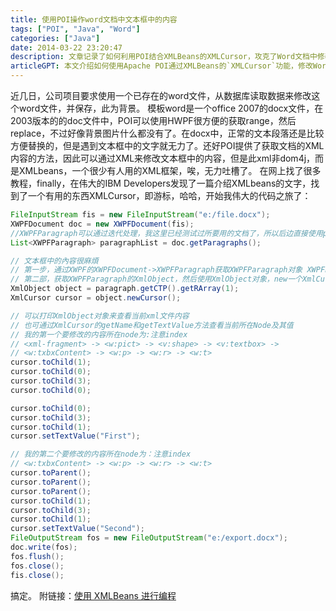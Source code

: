 ```yaml
---
title: 使用POI操作word文档中文本框中的内容
tags: ["POI", "Java", "Word"]
categories: ["Java"]
date: 2014-03-22 23:20:47
description: 文章记录了如何利用POI结合XMLBeans的XMLCursor，攻克了Word文档中修改文本框内容的挑战。
articleGPT: 本文介绍如何使用Apache POI通过XMLBeans的`XMLCursor`功能，修改Word `.docx`文件中文本框内的文字内容。
---
```


近几日，公司项目要求使用一个已存在的word文件，从数据库读取数据来修改这个word文件，并保存，此为背景。 模板word是一个office
2007的docx文件，在2003版本的的doc文件中，POI可以使用HWPF很方便的获取range，然后replace，不过好像背景图片什么都没有了。在docx中，正常的文本段落还是比较方便替换的，但是遇到文本框中的文字就无力了。还好POI提供了获取文档的XML内容的方法，因此可以通过XML来修改文本框中的内容，但是此xml非dom4j，而是XMLbeans，一个很少有人用的XML框架，唉，无力吐槽了。
在网上找了很多教程，finally，在伟大的IBM
Developers发现了一篇介绍XMLbeans的文字，找到了一个有用的东西XMLCursor，即游标，哈哈，开始我伟大的代码之旅了：

```Java
FileInputStream fis = new FileInputStream("e:/file.docx");
XWPFDocument doc = new XWPFDocument(fis);
//XWPFParagraph可以通过迭代处理，我这里已经测试过所要用的文档了，所以后边直接使用paragraphList.get(10)
List<XWPFParagraph> paragraphList = doc.getParagraphs();

// 文本框中的內容很麻煩
// 第一步，通过XWPF的XWPFDocument->XWPFParagraph获取XWPFParagraph对象 XWPFParagraph paragraph = paragraphList.get(10);
// 第二部，获取XWPFParagraph的XmlObject，然后使用XmlObject对象，new一个XmlCursor
XmlObject object = paragraph.getCTP().getRArray(1);
XmlCursor cursor = object.newCursor();

// 可以打印XmlObject对象来查看当前xml文件内容
// 也可通过XmlCursor的getName和getTextValue方法查看当前所在Node及其值
// 我的第一个要修改的内容所在node为:注意index
// <xml-fragment> -> <w:pict> -> <v:shape> -> <v:textbox> ->
// <w:txbxContent> -> <w:p> -> <w:r> -> <w:t>
cursor.toChild(1);
cursor.toChild(0);
cursor.toChild(3);
cursor.toChild(0);

cursor.toChild(0);
cursor.toChild(3);
cursor.toChild(1);
cursor.setTextValue("First");

// 我的第二个要修改的内容所在node为：注意index
// <w:txbxContent> -> <w:p> -> <w:r> -> <w:t>
cursor.toParent();
cursor.toParent();
cursor.toParent();
cursor.toChild(1);
cursor.toChild(3);
cursor.toChild(1);
cursor.setTextValue("Second");
FileOutputStream fos = new FileOutputStream("e:/export.docx");
doc.write(fos);
fos.flush();
fos.close();
fis.close();
```

搞定。 附链接：[使用 XMLBeans 进行编程](http://www.ibm.com/developerworks/cn/xml/x-beans1/)
